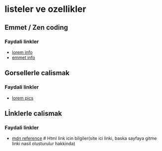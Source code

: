 # listeler ve ozellikler

## Emmet / Zen coding

### Faydali linkler

- [lorem info](https://tr.lipsum.com/)
- [emmet info](https://docs.emmet.io/cheat-sheet)

## Gorsellerle calismak

### Faydali linkler

- [lorem pics](https://picsum.photos/)

## Lİnklerle calismak
### Faydali linkler

- [mdn reference](https://developer.mozilla.org/en-US/docs/Web/HTML/Element/a) # Html link icin bilgiler(site ici linki, baska sayfaya gitme linki nasil olusturulur hakkinda)